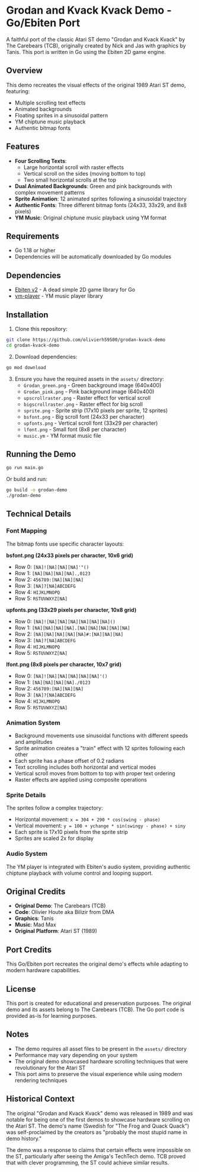 # Grodan and Kvack Kvack Demo - Go/Ebiten Port

A faithful port of the classic Atari ST demo "Grodan and Kvack Kvack" by The Carebears (TCB), originally created by Nick and Jas with graphics by Tanis. This port is written in Go using the Ebiten 2D game engine.

## Overview

This demo recreates the visual effects of the original 1989 Atari ST demo, featuring:
- Multiple scrolling text effects
- Animated backgrounds
- Floating sprites in a sinusoidal pattern
- YM chiptune music playback
- Authentic bitmap fonts

## Features

- **Four Scrolling Texts**: 
  - Large horizontal scroll with raster effects
  - Vertical scroll on the sides (moving bottom to top)
  - Two small horizontal scrolls at the top
- **Dual Animated Backgrounds**: Green and pink backgrounds with complex movement patterns
- **Sprite Animation**: 12 animated sprites following a sinusoidal trajectory
- **Authentic Fonts**: Three different bitmap fonts (24x33, 33x29, and 8x8 pixels)
- **YM Music**: Original chiptune music playback using YM format

## Requirements

- Go 1.18 or higher
- Dependencies will be automatically downloaded by Go modules

## Dependencies

- [Ebiten v2](https://github.com/hajimehoshi/ebiten) - A dead simple 2D game library for Go
- [ym-player](https://github.com/olivierh59500/ym-player) - YM music player library

## Installation

1. Clone this repository:
```bash
git clone https://github.com/olivierh59500/grodan-kvack-demo
cd grodan-kvack-demo
```

2. Download dependencies:
```bash
go mod download
```

3. Ensure you have the required assets in the `assets/` directory:
   - `Grodan_green.png` - Green background image (640x400)
   - `Grodan_pink.png` - Pink background image (640x400)
   - `upscrollraster.png` - Raster effect for vertical scroll
   - `bigscrollraster.png` - Raster effect for big scroll
   - `sprite.png` - Sprite strip (17x10 pixels per sprite, 12 sprites)
   - `bsfont.png` - Big scroll font (24x33 per character)
   - `upfonts.png` - Vertical scroll font (33x29 per character)
   - `lfont.png` - Small font (8x8 per character)
   - `music.ym` - YM format music file

## Running the Demo

```bash
go run main.go
```

Or build and run:
```bash
go build -o grodan-demo
./grodan-demo
```

## Technical Details

### Font Mapping
The bitmap fonts use specific character layouts:

**bsfont.png (24x33 pixels per character, 10x6 grid)**
- Row 0: `[NA]![NA][NA][NA]'"()`
- Row 1: `[NA][NA][NA][NA].,0123`
- Row 2: `456789:[NA][NA][NA]`
- Row 3: `[NA]?[NA]ABCDEFG`
- Row 4: `HIJKLMNOPQ`
- Row 5: `RSTUVWXYZ[NA]`

**upfonts.png (33x29 pixels per character, 10x8 grid)**
- Row 0: `[NA]![NA][NA][NA][NA][NA][NA]()`
- Row 1: `[NA][NA][NA][NA].[NA][NA][NA][NA][NA]`
- Row 2: `[NA][NA][NA][NA][NA]#:[NA][NA][NA]`
- Row 3: `[NA]?[NA]ABCDEFG`
- Row 4: `HIJKLMNOPQ`
- Row 5: `RSTUVWXYZ[NA]`

**lfont.png (8x8 pixels per character, 10x7 grid)**
- Row 0: `[NA]![NA][NA][NA][NA][NA]'()`
- Row 1: `[NA][NA][NA][NA]./0123`
- Row 2: `456789:[NA][NA][NA]`
- Row 3: `[NA]?[NA]ABCDEFG`
- Row 4: `HIJKLMNOPQ`
- Row 5: `RSTUVWXYZ[NA]`

### Animation System
- Background movements use sinusoidal functions with different speeds and amplitudes
- Sprite animation creates a "train" effect with 12 sprites following each other
- Each sprite has a phase offset of 0.2 radians
- Text scrolling includes both horizontal and vertical modes
- Vertical scroll moves from bottom to top with proper text ordering
- Raster effects are applied using composite operations

### Sprite Details
The sprites follow a complex trajectory:
- Horizontal movement: `x = 304 + 290 * cos(swing - phase)`
- Vertical movement: `y = 100 + ychange * sin(swingy - phase) + siny`
- Each sprite is 17x10 pixels from the sprite strip
- Sprites are scaled 2x for display

### Audio System
The YM player is integrated with Ebiten's audio system, providing authentic chiptune playback with volume control and looping support.

## Original Credits

- **Original Demo**: The Carebears (TCB)
- **Code**: Olivier Houte aka Bilizir from DMA
- **Graphics**: Tanis
- **Music**: Mad Max
- **Original Platform**: Atari ST (1989)

## Port Credits

This Go/Ebiten port recreates the original demo's effects while adapting to modern hardware capabilities.

## License

This port is created for educational and preservation purposes. The original demo and its assets belong to The Carebears (TCB). The Go port code is provided as-is for learning purposes.

## Notes

- The demo requires all asset files to be present in the `assets/` directory
- Performance may vary depending on your system
- The original demo showcased hardware scrolling techniques that were revolutionary for the Atari ST
- This port aims to preserve the visual experience while using modern rendering techniques

## Historical Context

The original "Grodan and Kvack Kvack" demo was released in 1989 and was notable for being one of the first demos to showcase hardware scrolling on the Atari ST. The demo's name (Swedish for "The Frog and Quack Quack") was self-proclaimed by the creators as "probably the most stupid name in demo history."

The demo was a response to claims that certain effects were impossible on the ST, particularly after seeing the Amiga's TechTech demo. TCB proved that with clever programming, the ST could achieve similar results.